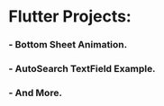 # Flutter Projects:                   
  
### - Bottom Sheet Animation.
### - AutoSearch TextField Example.
### - And More.
  
